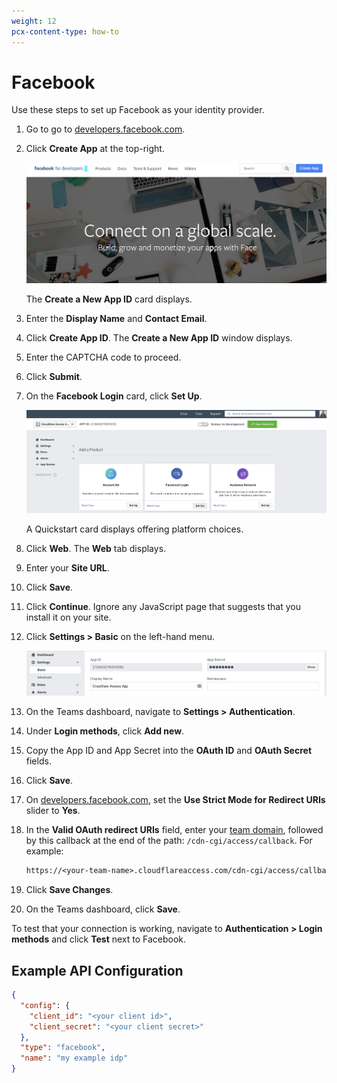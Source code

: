 ```yaml
---
weight: 12
pcx-content-type: how-to
---
```


# Facebook

Use these steps to set up Facebook as your identity provider.

1. Go to go to [developers.facebook.com](https://developers.facebook.com/).
1. Click **Create App** at the top-right.

   ![Facebook IdP Login page](../../static/documentation/identity/facebook/fb1.png)

   The **Create a New App ID** card displays.

1. Enter the **Display Name** and **Contact Email**.
1. Click **Create App ID**. The **Create a New App ID** window displays.
1. Enter the CAPTCHA code to proceed.
1. Click **Submit**.
1. On the **Facebook Login** card, click **Set Up**.

   ![Facebook Add a Product](../../static/documentation/identity/facebook/fb3.png)

   A Quickstart card displays offering platform choices.

1. Click **Web**. The **Web** tab displays.
1. Enter your **Site URL**.
1. Click **Save**.
1. Click **Continue**. Ignore any JavaScript page that suggests that you install it on your site.
1. Click **Settings > Basic** on the left-hand menu.

   ![Facebook Settings](../../static/documentation/identity/facebook/fb6.png)

1. On the Teams dashboard, navigate to **Settings > Authentication**.
1. Under **Login methods**, click **Add new**.
1. Copy the App ID and App Secret into the **OAuth ID** and **OAuth Secret** fields.
1. Click **Save**.
1. On [developers.facebook.com](https://developers.facebook.com/), set the **Use Strict Mode for Redirect URIs** slider to **Yes**.
1. In the **Valid OAuth redirect URIs** field, enter your [team domain](/glossary#team-domain), followed by this callback at the end of the path: `/cdn-cgi/access/callback`. For example:

   ```txt
   https://<your-team-name>.cloudflareaccess.com/cdn-cgi/access/callback
   ```

1. Click **Save Changes**.
1. On the Teams dashboard, click **Save**.

To test that your connection is working, navigate to **Authentication > Login methods** and click **Test** next to Facebook.

## Example API Configuration

```json
{
  "config": {
    "client_id": "<your client id>",
    "client_secret": "<your client secret>"
  },
  "type": "facebook",
  "name": "my example idp"
}
```
